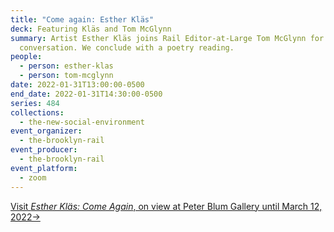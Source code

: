 ```yaml
---
title: "Come again: Esther Kläs"
deck: Featuring Kläs and Tom McGlynn
summary: Artist Esther Kläs joins Rail Editor-at-Large Tom McGlynn for a
  conversation. We conclude with a poetry reading.
people:
  - person: esther-klas
  - person: tom-mcglynn
date: 2022-01-31T13:00:00-0500
end_date: 2022-01-31T14:30:00-0500
series: 484
collections:
  - the-new-social-environment
event_organizer:
  - the-brooklyn-rail
event_producer:
  - the-brooklyn-rail
event_platform:
  - zoom
---
```

[Visit *Esther Kläs: Come Again*, on view at Peter Blum Gallery until March 12, 2022→](https://www.peterblumgallery.com/exhibitions/esther-klas5)